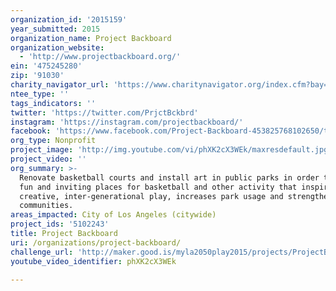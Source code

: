 ```yaml
---
organization_id: '2015159'
year_submitted: 2015
organization_name: Project Backboard
organization_website:
  - 'http://www.projectbackboard.org/'
ein: '475245280'
zip: '91030'
charity_navigator_url: 'https://www.charitynavigator.org/index.cfm?bay=search.profile&ein=475245280'
ntee_type: ''
tags_indicators: ''
twitter: 'https://twitter.com/PrjctBckbrd'
instagram: 'https://instagram.com/projectbackboard/'
facebook: 'https://www.facebook.com/Project-Backboard-453825768102650/timeline/'
org_type: Nonprofit
project_image: 'http://img.youtube.com/vi/phXK2cX3WEk/maxresdefault.jpg'
project_video: ''
org_summary: >-
  Renovate basketball courts and install art in public parks in order to create
  fun and inviting places for basketball and other activity that inspires
  creative, inter-generational play, increases park usage and strengthens
  communities.
areas_impacted: City of Los Angeles (citywide)
project_ids: '5102243'
title: Project Backboard
uri: /organizations/project-backboard/
challenge_url: 'http://maker.good.is/myla2050play2015/projects/ProjectBackboard.html'
youtube_video_identifier: phXK2cX3WEk

---
```

